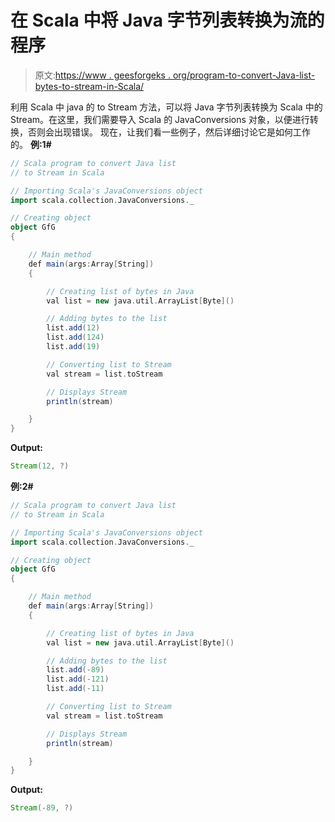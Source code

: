 # 在 Scala 中将 Java 字节列表转换为流的程序

> 原文:[https://www . geesforgeks . org/program-to-convert-Java-list-bytes-to-stream-in-Scala/](https://www.geeksforgeeks.org/program-to-convert-java-list-of-bytes-to-stream-in-scala/)

利用 Scala 中 java 的 to Stream 方法，可以将 Java 字节列表转换为 Scala 中的 Stream。在这里，我们需要导入 Scala 的 JavaConversions 对象，以便进行转换，否则会出现错误。
现在，让我们看一些例子，然后详细讨论它是如何工作的。
**例:1#**

```scala
// Scala program to convert Java list 
// to Stream in Scala

// Importing Scala's JavaConversions object
import scala.collection.JavaConversions._

// Creating object
object GfG
{ 

    // Main method
    def main(args:Array[String])
    {

        // Creating list of bytes in Java
        val list = new java.util.ArrayList[Byte]()

        // Adding bytes to the list
        list.add(12)
        list.add(124)
        list.add(19)

        // Converting list to Stream 
        val stream = list.toStream

        // Displays Stream
        println(stream)

    }
}
```

**Output:**

```scala
Stream(12, ?)

```

**例:2#**

```scala
// Scala program to convert Java list 
// to Stream in Scala

// Importing Scala's JavaConversions object
import scala.collection.JavaConversions._

// Creating object
object GfG
{ 

    // Main method
    def main(args:Array[String])
    {

        // Creating list of bytes in Java
        val list = new java.util.ArrayList[Byte]()

        // Adding bytes to the list
        list.add(-89)
        list.add(-121)
        list.add(-11)

        // Converting list to Stream 
        val stream = list.toStream

        // Displays Stream
        println(stream)

    }
}
```

**Output:**

```scala
Stream(-89, ?)

```